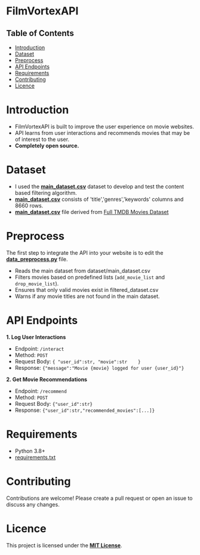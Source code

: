 # FilmVortexAPI
 ## Table of Contents
 - [Introduction](#introduction)
 - [Dataset](#dataset)
 - [Preprocess](#preprocess)
 - [API Endpoints](#apiendpoints)
 - [Requirements](requirements)
 - [Contributing](contributing)
 - [Licence](licence)


 # Introduction
 - FilmVortexAPI is built to improve the user experience on movie websites.
 - API learns from user interactions and recommends movies that may be of interest to the user.
 - **Completely open source.**

 # Dataset
 - I used the **[main_dataset.csv](dataset/main_dataset.csv)** dataset to develop and test the content based filtering algorithm.
 - **[main_dataset.csv](dataset/main_dataset.csv)** consists of 'title','genres','keywords' columns and 8660 rows.
 - **[main_dataset.csv](dataset/main_dataset.csv)** file derived from [Full TMDB Movies Dataset](https://www.kaggle.com/datasets/asaniczka/tmdb-movies-dataset-2023-930k-movies)

 # Preprocess
 The first step to integrate the API into your website is to edit the **[data_preprocess.py](api/data_preprocess.py)** file.
 - Reads the main dataset from dataset/main_dataset.csv
 - Filters movies based on predefined lists (`add_movie_list` and `drop_movie_list`).
 - Ensures that only valid movies exist in filtered_dataset.csv
 - Warns if any movie titles are not found in the main dataset.

 # API Endpoints
 **1. Log User Interactions**
 - Endpoint: `/interact`
 - Method: `POST`
 - Request Body:
    `{
        "user_id":str,
        "movie":str   
    }`
 - Response:
    `{"message":"Movie {movie} logged for user {user_id}"}`

 **2. Get Movie Recommendations**
 - Endpoint: `/recommend`
 - Method: `POST`
 - Request Body: `{"user_id":str}`
 - Response: `{"user_id":str,"recommended_movies":[...]}`

 # Requirements
  - Python 3.8+
  - [requirements.txt](requirements.txt)

 # Contributing
  Contributions are welcome! Please create a pull request or open an issue to discuss any changes.

 # Licence
  This project is licensed under the **[MIT License](LICENSE)**.